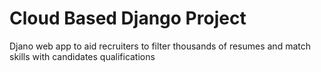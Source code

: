 # Cloud Based Django Project
Djano web app to aid recruiters to filter thousands of resumes 
and match skills with candidates qualifications
